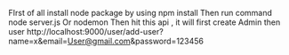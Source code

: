 FIrst of all install node package by using npm install 
Then run command node server.js Or nodemon 
Then hit this api , it will first create Admin then user 
http://localhost:9000/user/add-user?name=x&email=User@gmail.com&password=123456